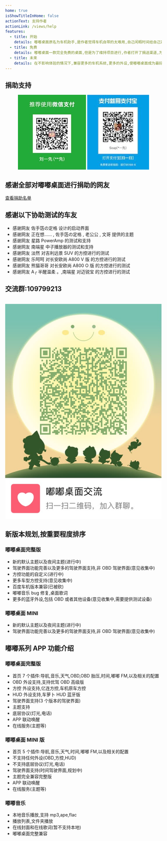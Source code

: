 ```yaml
---
home: true
isShowTitleInHome: false
actionText: 支持作者
actionLink: /views/help
features:
  - title: 开始
    details: 嘟嘟桌面原名为车机助手,是作者觉得车机自带的太难用,自己闲暇时间给自己定制(划重点)的车机桌面
  - title: 免费
    details: 嘟嘟桌面一款完全免费的桌面,但是为了维持项目进行,作者打开了捐送渠道,为了更好的分摊一下运营成本
  - title: 未来
    details: 在不影响体验的情况下,兼容更多的车机系统,更多的外设,使嘟嘟桌面成为最好用的车机桌面
---
```


## 捐助支持

<div align=center><img src="./img/juanzhu.jpg"/> <img src="./img/juanzhu2.jpeg"/></div>

## 感谢全部对嘟嘟桌面进行捐助的网友

[查看捐助名单](/views/other/捐送名单)

## 感谢以下协助测试的车友

- 感谢网友 佐手笾の定格 设计的启动界面
- 感谢网友 正在想...... , 佐手笾の定格 , 老公公 , 文哥 提供的主题
- 感谢网友 星路 PowerAmp 的测试和支持
- 感谢网友 南端星 中子播放器的测试和支持
- 感谢网友 淡然 对吉利远景 SUV 的方控进行的测试
- 感谢网友 乐呵呵 对长安欧尚 A800 V 版 的方控进行的测试
- 感谢网友 熊猫哥哥 对长安欧尚 A800 O 版 的方控进行的测试
- 感谢网友 A╭ 半醒温柔 。,南端星 对迈锐宝 的方控进行的测试

## 交流群:109799213

<br/>
<div align=center><img src="./img/qunqcode.jpg"/></div>

## 新版本规划,按重要程度排序

### 嘟嘟桌面完整版

- 新的默认主题以及夜间主题(进行中)
- 驾驶界面功能完善以及更多的驾驶界面支持,非 OBD 驾驶界面(意见收集中)
- 方控功能的自定义(进行中)
- 更多车型方控支持(意见收集中)
- 百度车机版本兼容(已被砍)
- 嘟嘟音乐 bug 修复,桌面歌词
- 更多的蓝牙外设,包括 OBD 或者其他设备(意见收集中,需要提供测试设备)

### 嘟嘟桌面 MINI

- 新的默认主题以及夜间主题(进行中)
- 驾驶界面功能完善以及更多的驾驶界面支持,非 OBD 驾驶界面(意见收集中)

## 嘟嘟系列 APP 功能介绍

### 嘟嘟桌面完整版

- 首页 7 个插件:导航,音乐,天气,OBD,OBD 胎压,时间,嘟嘟 FM,以及相关的配置
- OBD 外设支持,支持优驾 OBD 高级版
- 方控 外设支持,亿连方控,车机原车方控
- HUD 外设支持,车萝卜 HUD 蓝牙版
- 驾驶界面支持(3 个版本的驾驶界面)
- 主题支持
- 底层协议(灯光,电话)
- APP 联动唤醒
- 在线服务(主题等)

### 嘟嘟桌面 MINI 版

- 首页 5 个插件:导航,音乐,天气,时间,嘟嘟 FM,以及相关的配置
- 不支持任何外设(OBD,方控,HUD)
- 不支持底层协议(灯光,电话)
- 驾驶界面支持(时间驾驶界面,规划中)
- 主题完全兼容完整版
- APP 联动唤醒
- 在线服务(主题等)

### 嘟嘟音乐

- 本地音乐播放,支持 mp3,ape,flac
- 播放列表,文件夹播放
- 在线封面和在线歌词(暂不支持本地)
- 嘟嘟桌面完整兼容
